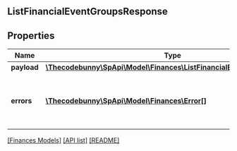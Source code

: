 ## ListFinancialEventGroupsResponse

## Properties

Name | Type | Description | Notes
------------ | ------------- | ------------- | -------------
**payload** | [**\Thecodebunny\SpApi\Model\Finances\ListFinancialEventGroupsPayload**](ListFinancialEventGroupsPayload.md) |  | [optional]
**errors** | [**\Thecodebunny\SpApi\Model\Finances\Error[]**](Error.md) | A list of error responses returned when a request is unsuccessful. | [optional]

[[Finances Models]](../) [[API list]](../../Api) [[README]](../../../README.md)
